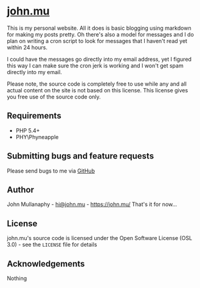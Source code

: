 [john.mu](https://john.mu/)
================================================================================

This is my personal website. All it does is basic blogging using markdown for
making my posts pretty. Oh there's also a model for messages and I do plan on
writing a cron script to look for messages that I haven't read yet within 24
hours.

I could have the messages go directly into my email address, yet I figured this
way I can make sure the cron jerk is working and I won't get spam directly into
my email.

Please note, the source code is completely free to use while any and all actual
content on the site is not based on this license. This license gives you free
use of the source code only.

Requirements
------------

- PHP 5.4+
- PHY\Phyneapple

Submitting bugs and feature requests
------------------------------------

Please send bugs to me via
[GitHub](https://github.com/mullanaphy/john.mu/issues)

Author
------

John Mullanaphy - <hi@john.mu> - <https://john.mu/>
That's it for now...

License
-------

john.mu's source code is licensed under the Open Software License (OSL 3.0) -
see the `LICENSE` file for details

Acknowledgements
----------------

Nothing